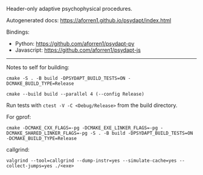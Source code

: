 Header-only adaptive psychophysical procedures.

Autogenerated docs: https://aforren1.github.io/psydapt/index.html

Bindings:

- Python: https://github.com/aforren1/psydapt-py
- Javascript: https://github.com/aforren1/psydapt-js

---

Notes to self for building:

```
cmake -S . -B build -DPSYDAPT_BUILD_TESTS=ON -DCMAKE_BUILD_TYPE=Release

cmake --build build --parallel 4 (--config Release)
```

Run tests with `ctest -V -C <Debug/Release>` from the build directory.

For gprof:

```
cmake -DCMAKE_CXX_FLAGS=-pg -DCMAKE_EXE_LINKER_FLAGS=-pg -DCMAKE_SHARED_LINKER_FLAGS=-pg -S . -B build -DPSYDAPT_BUILD_TESTS=ON -DCMAKE_BUILD_TYPE=Release
```

callgrind:

```
valgrind --tool=callgrind --dump-instr=yes --simulate-cache=yes --collect-jumps=yes ./<exe>
```
